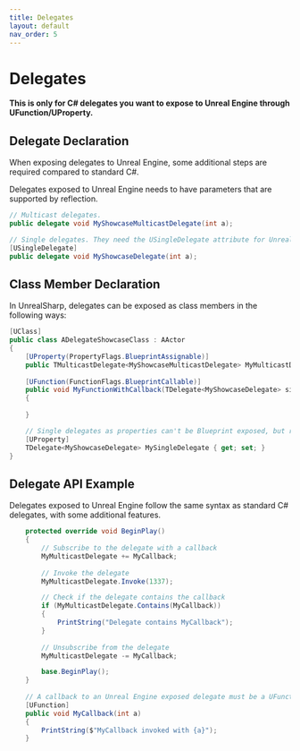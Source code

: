 ```yaml
---
title: Delegates
layout: default
nav_order: 5
---
```

# Delegates

**This is only for C# delegates you want to expose to Unreal Engine through UFunction/UProperty.**

## Delegate Declaration

When exposing delegates to Unreal Engine, some additional steps are required compared to standard C#.

Delegates exposed to Unreal Engine needs to have parameters that are supported by reflection.

```c#
// Multicast delegates.
public delegate void MyShowcaseMulticastDelegate(int a);

// Single delegates. They need the USingleDelegate attribute for UnrealSharp to generate the correct glue to communicate with C++.
[USingleDelegate]
public delegate void MyShowcaseDelegate(int a);
```

## Class Member Declaration

In UnrealSharp, delegates can be exposed as class members in the following ways:

```c#
[UClass]
public class ADelegateShowcaseClass : AActor
{
    [UProperty(PropertyFlags.BlueprintAssignable)]
    public TMulticastDelegate<MyShowcaseMulticastDelegate> MyMulticastDelegate { get; set; }
    
    [UFunction(FunctionFlags.BlueprintCallable)]
    public void MyFunctionWithCallback(TDelegate<MyShowcaseDelegate> singleDelegate)
    {
        
    }

    // Single delegates as properties can't be Blueprint exposed, but reflection exposed. Unreal Engine limitation.
    [UProperty]
    TDelegate<MyShowcaseDelegate> MySingleDelegate { get; set; }
}
```

## Delegate API Example

Delegates exposed to Unreal Engine follow the same syntax as standard C# delegates, with some additional features.

```c#
    protected override void BeginPlay()
    {
        // Subscribe to the delegate with a callback
        MyMulticastDelegate += MyCallback;
        
        // Invoke the delegate
        MyMulticastDelegate.Invoke(1337);

        // Check if the delegate contains the callback
        if (MyMulticastDelegate.Contains(MyCallback))
        {
            PrintString("Delegate contains MyCallback");
        }
        
        // Unsubscribe from the delegate
        MyMulticastDelegate -= MyCallback;

        base.BeginPlay();
    }
    
    // A callback to an Unreal Engine exposed delegate must be a UFunction.
    [UFunction]
    public void MyCallback(int a)
    {
        PrintString($"MyCallback invoked with {a}");
    }
```











